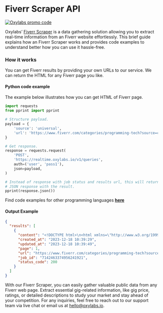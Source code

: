 # Fiverr Scraper API

[![Oxylabs promo code](https://user-images.githubusercontent.com/129506779/250792357-8289e25e-9c36-4dc0-a5e2-2706db797bb5.png)](https://oxylabs.go2cloud.org/aff_c?offer_id=7&aff_id=877&url_id=112)

Oxylabs’ [Fiverr Scraper](https://oxylabs.io/products/scraper-api/web/fiverr?utm_source=github&utm_medium=repositories&utm_campaign=product) is a data gathering solution allowing you to extract real-time information from an Fiverr website effortlessly. This brief guide explains how an Fiverr Scraper works and provides code examples to understand better how you can use it hassle-free.

### How it works

You can get Fiverr results by providing your own URLs to our service. We can return the HTML for any Fiverr page you like.

#### Python code example

The example below illustrates how you can get HTML of Fiverr page.

```python
import requests
from pprint import pprint

# Structure payload.
payload = {
    'source': 'universal',
    'url': 'https://www.fiverr.com/categories/programming-tech?source=category_tree&utm_source=google&utm_medium=cpc-brand&utm_campaign=g_row-en_brand&utm_term=one-fiverr_(exact)&utm_content=adid^553700574654^keyword^fiverr^placement^^device^c&caid=406997588&agid=33518326868&ad_id=553700574654&kw=fiverr&lpcat=br_general&show_join=true&gad_source=1&gclid=cj0kcqiayewrbhddarisagp1mwtihv9kyf30tagb9bqxwvo1eydzfxza0qti9_idtnirpiou_htg1wwaal19ealw_wcb'
}

# Get response.
response = requests.request(
    'POST',
    'https://realtime.oxylabs.io/v1/queries',
    auth=('user', 'pass1'),
    json=payload,
)

# Instead of response with job status and results url, this will return the
# JSON response with the result.
pprint(response.json())
```
Find code examples for other programming languages [**here**](https://github.com/oxylabs/fiverr-scraper/tree/main/code%20examples)

#### Output Example
```json
{
  "results": [
    {
      "content": "<!DOCTYPE html>\n<html xmlns=\"http://www.w3.org/1999/xhtml\" prefix=\"og:https://ogp.me/ns# fb:http://o ... </html>",
      "created_at": "2023-12-18 10:39:29",
      "updated_at": "2023-12-18 10:39:49",
      "page": 1,
      "url": "https://www.fiverr.com/categories/programming-tech?source=category_tree&utm_source=google&utm_medium=cpc-brand&utm_campaign=g_row-en_brand&utm_term=one-fiverr_(exact)&utm_content=adid^553700574654^keyword^fiverr^placement^^device^c&caid=406997588&agid=33518326868&ad_id=553700574654&kw=fiverr&lpcat=br_general&show_join=true&gad_source=1&gclid=cj0kcqiayewrbhddarisagp1mwtihv9kyf30tagb9bqxwvo1eydzfxza0qti9_idtnirpiou_htg1wwaal19ealw_wcb",
      "job_id": "7142463374956241921",
      "status_code": 200
    }
  ]
}
```
With our Fiverr Scraper, you can easily gather valuable public data from any Fiverr web page. Extract essential gig-related information, like gig price, ratings, or detailed descriptions to study your market and stay ahead of your competition. For any inquiries, feel free to reach out to our support team via live chat or email us at hello@oxylabs.io.
